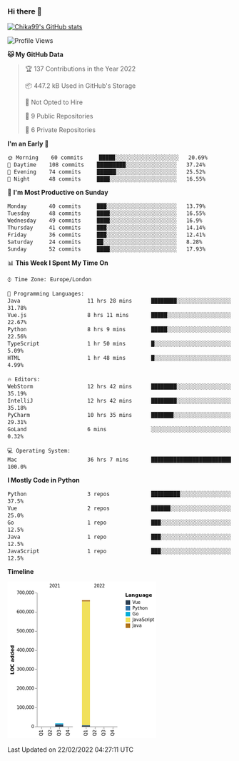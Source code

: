 ### Hi there 👋
[![Chika99's GitHub stats](https://github-readme-stats.vercel.app/api?username=Chika99&count_private=true&show_icons=true)](https://github.com/anuraghazra/github-readme-stats)

<!--START_SECTION:waka-->
![Profile Views](http://img.shields.io/badge/Profile%20Views-103-blue)

**🐱 My GitHub Data** 

> 🏆 137 Contributions in the Year 2022
 > 
> 📦 447.2 kB Used in GitHub's Storage 
 > 
> 🚫 Not Opted to Hire
 > 
> 📜 9 Public Repositories 
 > 
> 🔑 6 Private Repositories  
 > 
**I'm an Early 🐤** 

```text
🌞 Morning    60 commits     █████░░░░░░░░░░░░░░░░░░░░   20.69% 
🌆 Daytime    108 commits    █████████░░░░░░░░░░░░░░░░   37.24% 
🌃 Evening    74 commits     ██████░░░░░░░░░░░░░░░░░░░   25.52% 
🌙 Night      48 commits     ████░░░░░░░░░░░░░░░░░░░░░   16.55%

```
📅 **I'm Most Productive on Sunday** 

```text
Monday       40 commits     ███░░░░░░░░░░░░░░░░░░░░░░   13.79% 
Tuesday      48 commits     ████░░░░░░░░░░░░░░░░░░░░░   16.55% 
Wednesday    49 commits     ████░░░░░░░░░░░░░░░░░░░░░   16.9% 
Thursday     41 commits     ███░░░░░░░░░░░░░░░░░░░░░░   14.14% 
Friday       36 commits     ███░░░░░░░░░░░░░░░░░░░░░░   12.41% 
Saturday     24 commits     ██░░░░░░░░░░░░░░░░░░░░░░░   8.28% 
Sunday       52 commits     ████░░░░░░░░░░░░░░░░░░░░░   17.93%

```


📊 **This Week I Spent My Time On** 

```text
⌚︎ Time Zone: Europe/London

💬 Programming Languages: 
Java                     11 hrs 28 mins      ████████░░░░░░░░░░░░░░░░░   31.78% 
Vue.js                   8 hrs 11 mins       █████░░░░░░░░░░░░░░░░░░░░   22.67% 
Python                   8 hrs 9 mins        █████░░░░░░░░░░░░░░░░░░░░   22.56% 
TypeScript               1 hr 50 mins        █░░░░░░░░░░░░░░░░░░░░░░░░   5.09% 
HTML                     1 hr 48 mins        █░░░░░░░░░░░░░░░░░░░░░░░░   4.99%

🔥 Editors: 
WebStorm                 12 hrs 42 mins      ████████░░░░░░░░░░░░░░░░░   35.19% 
IntelliJ                 12 hrs 42 mins      ████████░░░░░░░░░░░░░░░░░   35.18% 
PyCharm                  10 hrs 35 mins      ███████░░░░░░░░░░░░░░░░░░   29.31% 
GoLand                   6 mins              ░░░░░░░░░░░░░░░░░░░░░░░░░   0.32%

💻 Operating System: 
Mac                      36 hrs 7 mins       █████████████████████████   100.0%

```

**I Mostly Code in Python** 

```text
Python                   3 repos             █████████░░░░░░░░░░░░░░░░   37.5% 
Vue                      2 repos             ██████░░░░░░░░░░░░░░░░░░░   25.0% 
Go                       1 repo              ███░░░░░░░░░░░░░░░░░░░░░░   12.5% 
Java                     1 repo              ███░░░░░░░░░░░░░░░░░░░░░░   12.5% 
JavaScript               1 repo              ███░░░░░░░░░░░░░░░░░░░░░░   12.5%

```


**Timeline**

![Chart not found](https://raw.githubusercontent.com/Chika99/Chika99/main/charts/bar_graph.png) 


 Last Updated on 22/02/2022 04:27:11 UTC
<!--END_SECTION:waka-->

<!--
**Chika99/Chika99** is a ✨ _special_ ✨ repository because its `README.md` (this file) appears on your GitHub profile.

Here are some ideas to get you started:

- 🔭 I’m currently working on ...
- 🌱 I’m currently learning ...
- 👯 I’m looking to collaborate on ...
- 🤔 I’m looking for help with ...
- 💬 Ask me about ...
- 📫 How to reach me: ...
- 😄 Pronouns: ...
- ⚡ Fun fact: ...
-->
